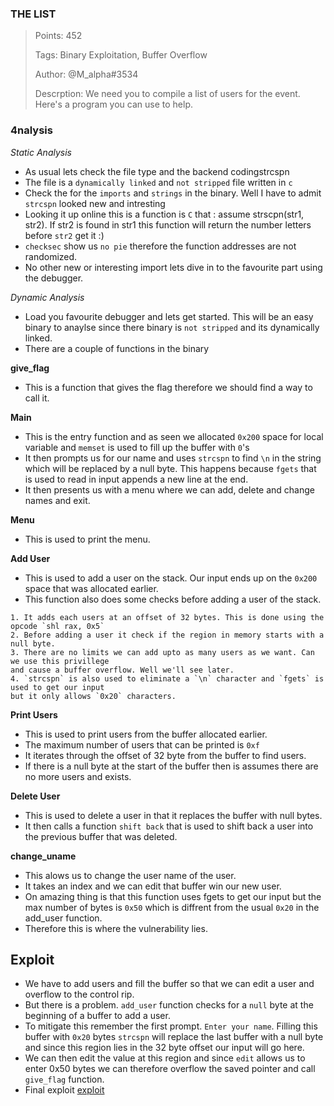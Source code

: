 ### THE LIST 

> Points: 452
>
> Tags: Binary Exploitation, Buffer Overflow 
>
> Author: @M_alpha#3534
>
> Descrption: We need you to compile a list of users for the event. Here's a program you can use to help.
>

### 4nalysis
*Static Analysis*
- As usual lets check the file type and the backend codingstrcspn
- The file is a `dynamically linked` and `not stripped` file written in `c`
- Check the for the `imports` and `strings` in the binary. Well I have to admit `strcspn` looked new and intresting
- Looking it up online this is a function is `C` that : assume strscpn(str1, str2). If str2 is found in str1 this function will
return the number letters before `str2` get it :)
- `checksec` show us `no pie` therefore the function addresses are not randomized.
- No other new or interesting import lets dive in to the favourite part using the debugger.


*Dynamic Analysis*

- Load you favourite debugger and lets get started. This will be an easy binary to anaylse 
since there binary is `not stripped` and its dynamically linked.
- There are a couple of functions in the binary 

**give_flag**

- This is a function that gives the flag therefore we should find a way to call it.

**Main**
- This is the entry function and as seen we allocated `0x200` space for local 
variable and `memset` is used to fill up the buffer with `0`'s
- It then prompts us for our name and uses `strcspn` to find `\n` in the string
which will be replaced by a null byte. This happens because `fgets` that is used to 
read in input appends a new line at the end.
- It then presents us with a menu where we can add, delete and change names and exit.

**Menu**

- This is used to print the menu.

**Add User**

- This is used to add a user on the stack. Our input ends up on the `0x200` space that 
was allocated earlier.
- This function also does some checks before adding a user of the stack.
```
1. It adds each users at an offset of 32 bytes. This is done using the opcode `shl rax, 0x5`
2. Before adding a user it check if the region in memory starts with a null byte.
3. There are no limits we can add upto as many users as we want. Can we use this privillege
and cause a buffer overflow. Well we'll see later.
4. `strcspn` is also used to eliminate a `\n` character and `fgets` is used to get our input
but it only allows `0x20` characters.
```

**Print Users**

- This is used to print users from the buffer allocated earlier.
- The maximum number of users that can be printed is `0xf` 
- It iterates through the offset of 32 byte from the buffer to find users.
- If there is a null byte at the start of the buffer then is assumes there are no more users and exists.

**Delete User**
- This is used to delete a user in that it replaces the buffer with null bytes.
- It then calls a function `shift back` that is used to shift back a user into 
the previous buffer that was deleted.

**change_uname**
- This alows us to change the user name of the user.
- It takes an index and we can edit that buffer win our new user.
- On amazing thing is that this function uses fgets to get our input but the max
number of bytes is `0x50` which is diffrent from the usual `0x20` in the add_user function.
- Therefore this is where the vulnerability lies.

## Exploit

- We have to add users and fill the buffer so that we can edit a user and overflow to the 
control rip.
- But there is a problem. `add_user` function checks for a `null` byte at the beginning of
a buffer to add a user.
- To mitigate this remember the first prompt. `Enter your name`. Filling this buffer with 
`0x20` bytes `strcspn` will replace the last buffer with a null byte and since this region 
lies in the 32 byte offset our input will go here.
- We can then edit the value at this region and since `edit` allows us to enter 0x50 bytes 
we can therefore overflow the saved pointer and call `give_flag` function.
- Final exploit [exploit](exploit.py)


